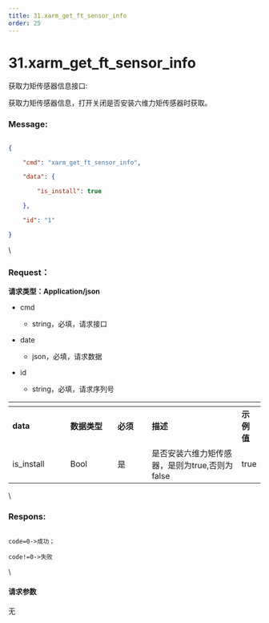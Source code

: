 ```yaml
---
title: 31.xarm_get_ft_sensor_info
order: 25
---
```

# 31.xarm\_get\_ft\_sensor\_info



 



获取力矩传感器信息接口:

获取力矩传感器信息，打开关闭是否安装六维力矩传感器时获取。



### Message:  



```json

{

    "cmd": "xarm_get_ft_sensor_info",

    "data": {

        "is_install": true

    },

    "id": "1"

}

```



\





### Request：    



**请求类型：Application/json**



* cmd

  * string，必填，请求接口

* date

  * json，必填，请求数据

* id

  * string，必填，请求序列号



<table data-header-hidden><thead><tr><th width="117"></th><th width="100"></th><th width="70"></th><th width="225"></th><th></th></tr></thead><tbody><tr><td><strong>data</strong></td><td><strong>数据类型</strong></td><td><strong>必须</strong></td><td><strong>描述</strong></td><td><strong>示例值</strong></td></tr><tr><td>is_install</td><td>Bool</td><td>是</td><td>是否安装六维力矩传感器，是则为true,否则为false</td><td>true</td></tr></tbody></table>



\





### Respons:     



```

code=0->成功；

code!=0->失败

```



\





#### 请求参数



无
